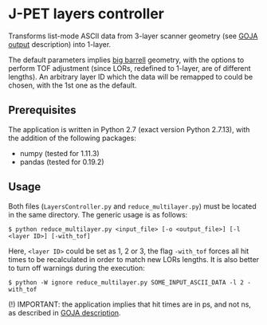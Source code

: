 # J-PET layers controller

Transforms list-mode ASCII data from 3-layer scanner geometry (see [GOJA output](https://github.com/JPETTomography/j-pet-gate-tools/tree/master/examples/goja "GOJA output") description) into 1-layer.

The default parameters implies [big barrell](http://koza.if.uj.edu.pl/petwiki/index.php/Simulated_geometries#Laboratory_geometry_-_3_layers.2C_192_strips_.28big_barell.29 "JPET Wiki") geometry, with the options to perform TOF adjustment (since LORs, redefined to 1-layer, are of different lengths). An arbitrary layer ID which the data will be remapped to could be chosen, with the 1st one as the default.

## Prerequisites

The application is written in Python 2.7 (exact version Python 2.7.13), with the addition of the following packages:

* numpy (tested for 1.11.3)
* pandas (tested for 0.19.2)

## Usage

Both files (```LayersController.py``` and ```reduce_multilayer.py```) must be located in the same directory. The generic usage is as follows:
```
$ python reduce_multilayer.py <input_file> [-o <output_file>] [-l <layer ID>] [-with_tof]
```
Here, ```<layer ID>``` could be set as 1, 2 or 3, the flag ```-with_tof``` forces all hit times to be recalculated in order to match new LORs lengths. It is also better to turn off warnings during the execution:
```
$ python -W ignore reduce_multilayer.py SOME_INPUT_ASCII_DATA -l 2 -with_tof
```
(!) IMPORTANT: the application implies that hit times are in ps, and not ns, as described in [GOJA description](https://github.com/JPETTomography/j-pet-gate-tools/tree/master/examples/goja "see GOJA output").
